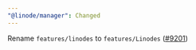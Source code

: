 ```yaml
---
"@linode/manager": Changed
---
```


Rename `features/linodes` to `features/Linodes` ([#9201](https://github.com/linode/manager/pull/9201))
